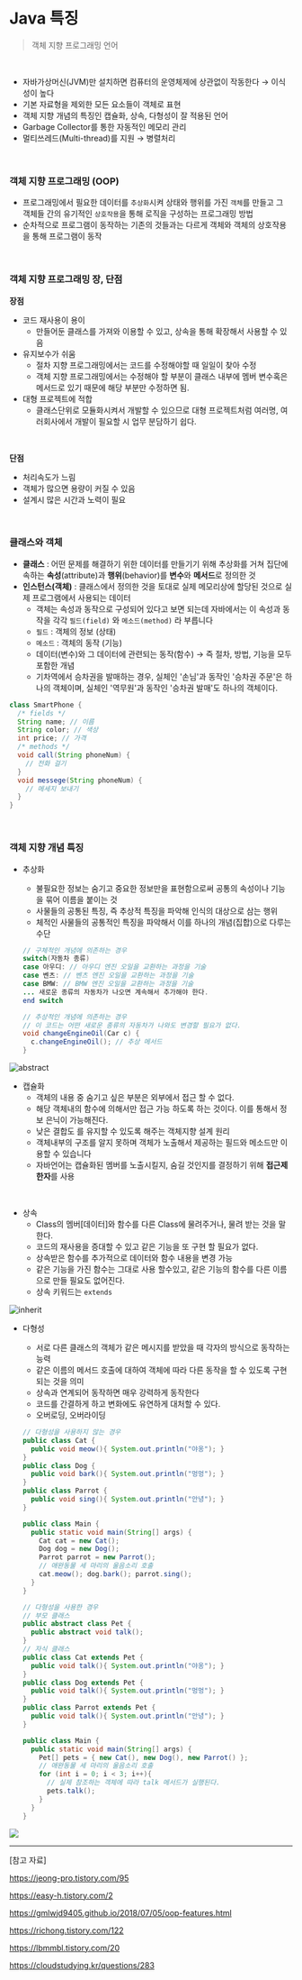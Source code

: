 # Java 특징

> 객체 지향 프로그래밍 언어

<br/>

* 자바가상머신(JVM)만 설치하면 컴퓨터의 운영체제에 상관없이 작동한다 → 이식성이 높다
* 기본 자료형을 제외한 모든 요소들이 객체로 표현
* 객체 지향 개념의 특징인 캡슐화, 상속, 다형성이 잘 적용된 언어
* Garbage Collector를 통한 자동적인 메모리 관리
* 멀티쓰레드(Multi-thread)를 지원 → 병렬처리

<br/>

### 객체 지향 프로그래밍 (OOP)

* 프로그래밍에서 필요한 데이터를 `추상화`시켜 상태와 행위를 가진 `객체`를 만들고 그 객체들 간의 유기적인 `상호작용`을 통해 로직을 구성하는 프로그래밍 방법
* 순차적으로 프로그램이 동작하는 기존의 것들과는 다르게 객체와 객체의 상호작용을 통해 프로그램이 동작

<br/>

### 객체 지향 프로그래밍 장, 단점

**장점**

* 코드 재사용이 용이
  * 만들어둔 클래스를 가져와 이용할 수 있고, 상속을 통해 확장해서 사용할 수 있음
* 유지보수가 쉬움
  * 절차 지향 프로그래밍에서는 코드를 수정해야할 때 일일이 찾아 수정
  * 객체 지향 프로그래밍에서는 수정해야 할 부분이 클래스 내부에 멤버 변수혹은 메서드로 있기 때문에 해당 부분만 수정하면 됨. 
* 대형 프로젝트에 적합
  * 클래스단위로 모듈화시켜서 개발할 수 있으므로 대형 프로젝트처럼 여러명, 여러회사에서 개발이 필요할 시 업무 분담하기 쉽다.

<br/>

**단점**

* 처리속도가 느림
* 객체가 많으면 용량이 커질 수 있음
* 설계시 많은 시간과 노력이 필요

<br/>

### 클래스와 객체

* **클래스** : 어떤 문제를 해결하기 위한 데이터를 만들기기 위해 추상화를 거쳐 집단에 속하는 **속성**(attribute)과 **행위**(behavior)를 **변수**와 **메서드**로 정의한 것
* **인스턴스(객체)** : 클래스에서 정의한 것을 토대로 실제 메모리상에 할당된 것으로 실제 프로그램에서 사용되는 데이터
  * 객체는 속성과 동작으로 구성되어 있다고 보면 되는데 자바에서는 이 속성과 동작을 각각 `필드(field)` 와 `메소드(method)` 라 부릅니다
  * `필드` : 객체의 정보 (상태)
  * `메소드` : 객체의 동작 (기능)
  * 데이터(변수)와 그 데이터에 관련되는 동작(함수) → 즉 절차, 방법, 기능을 모두 포함한 개념
  * 기차역에서 승차권을 발매하는 경우, 실체인 '손님'과 동작인 '승차권 주문'은 하나의 객체이며, 실체인 '역무원'과 동작인 '승차권 발매'도 하나의 객체이다.

```java
class SmartPhone {
  /* fields */
  String name; // 이름
  String color; // 색상
  int price; // 가격
  /* methods */
  void call(String phoneNum) {
    // 전화 걸기
  }
  void messege(String phoneNum) {
    // 메세지 보내기
  }
}
```

<br/>

### 객체 지향 개념 특징

* 추상화

  * 불필요한 정보는 숨기고 중요한 정보만을 표현함으로써 공통의 속성이나 기능을 묶어 이름을 붙이는 것
  * 사물들의 공통된 특징, 즉 추상적 특징을 파악해 인식의 대상으로 삼는 행위
  * 체적인 사물들의 공통적인 특징을 파악해서 이를 하나의 개념(집합)으로 다루는 수단

  ```java
  // 구체적인 개념에 의존하는 경우
  switch(자동차 종류)
  case 아우디: // 아우디 엔진 오일을 교환하는 과정을 기술
  case 벤츠: // 벤츠 엔진 오일을 교환하는 과정을 기술
  case BMW: // BMW 엔진 오일을 교환하는 과정을 기술
  ... 새로운 종류의 자동차가 나오면 계속해서 추가해야 한다.
  end switch
  ```

  ```java
  // 추상적인 개념에 의존하는 경우
  // 이 코드는 어떤 새로운 종류의 자동차가 나와도 변경할 필요가 없다.
  void changeEngineOil(Car c) {
    c.changeEngineOil(); // 추상 메서드
  }
  ```

  

<img alt="abstract" src="https://gmlwjd9405.github.io/images/oop-features/abstract.png">

<br/>

* 캡슐화
  * 객체의 내용 중 숨기고 싶은 부분은 외부에서 접근 할 수 없다.
  * 해당 객체내의 함수에 의해서만 접근 가능 하도록 하는 것이다. 이를 통해서 정보 은닉이 가능해진다. 
  * 낮은 결합도 를 유지할 수 있도록 해주는 객체지향 설계 원리
  * 객체내부의 구조를 알지 못하며 객체가 노출해서 제공하는 필드와 메소드만 이용할 수 있습니다
  * 자바언어는 캡슐화된 멤버를 노출시킬지, 숨길 것인지를 결정하기 위해 **접근제한자**를 사용

<br/>

* 상속
  * Class의 멤버[데이터]와 함수를 다른 Class에 물려주거나, 물려 받는 것을 말한다.
  * 코드의 재사용을 증대할 수 있고 같은 기능을 또 구현 할 필요가 없다.
  * 상속받은 함수를 추가적으로 데이터와 함수 내용을 변경 가능
  * 같은 기능을 가진 함수는 그대로 사용 할수있고, 같은 기능의 함수를 다른 이름으로 만들 필요도 없어진다.
  * 상속 키워드는 `extends`

<img alt="inherit" src="https://img1.daumcdn.net/thumb/R1280x0/?scode=mtistory2&fname=https%3A%2F%2Fk.kakaocdn.net%2Fdn%2FZvnWN%2FbtqxTLYsCHd%2FLLlllKZ4wkcfC8Hmcd1Kl0%2Fimg.png"/>

<br/>

* 다형성

  * 서로 다른 클래스의 객체가 같은 메시지를 받았을 때 각자의 방식으로 동작하는 능력
  * 같은 이름의 메서드 호출에 대하여 객체에 따라 다른 동작을 할 수 있도록 구현되는 것을 의미
  * 상속과 연계되어 동작하면 매우 강력하게 동작한다
  * 코드를 간결하게 하고 변화에도 유연하게 대처할 수 있다.
  * 오버로딩, 오버라이딩

  ```java
  // 다형성을 사용하지 않는 경우
  public class Cat {
    public void meow(){ System.out.println("야옹"); }
  }
  public class Dog {
    public void bark(){ System.out.println("멍멍"); }
  }
  public class Parrot {
    public void sing(){ System.out.println("안녕"); }
  }
  
  public class Main {
    public static void main(String[] args) {
      Cat cat = new Cat();
      Dog dog = new Dog();
      Parrot parrot = new Parrot();
      // 애완동물 세 마리의 울음소리 호출
      cat.meow(); dog.bark(); parrot.sing();
    }
  }
  ```

  ```java
  // 다형성을 사용한 경우
  // 부모 클래스
  public abstract class Pet {
    public abstract void talk();
  }
  // 자식 클래스
  public class Cat extends Pet {
    public void talk(){ System.out.println("야옹"); }
  }
  public class Dog extends Pet {
    public void talk(){ System.out.println("멍멍"); }
  }
  public class Parrot extends Pet {
    public void talk(){ System.out.println("안녕"); }
  }
  
  public class Main {
    public static void main(String[] args) {
      Pet[] pets = { new Cat(), new Dog(), new Parrot() };
      // 애완동물 세 마리의 울음소리 호출
      for (int i = 0; i < 3; i++){
        // 실제 참조하는 객체에 따라 talk 메서드가 실행된다.
        pets.talk();
      }
    }
  }
  ```

<img src="https://img1.daumcdn.net/thumb/R1280x0/?scode=mtistory2&fname=https%3A%2F%2Fk.kakaocdn.net%2Fdn%2FI7rhG%2FbtqxVzCNjsm%2FlnUwxkofn8pZfGiXjQBE90%2Fimg.png"/>

<br/>

------

[참고 자료]

https://jeong-pro.tistory.com/95

https://easy-h.tistory.com/2

https://gmlwjd9405.github.io/2018/07/05/oop-features.html

https://richong.tistory.com/122

https://lbmmbl.tistory.com/20

https://cloudstudying.kr/questions/283